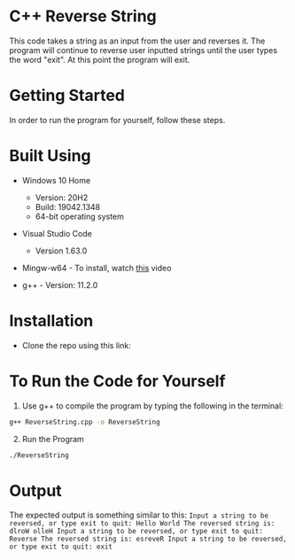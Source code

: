 # C++ Reverse String
This code takes a string as an input from the user and reverses it. The program will continue to reverse user inputted strings until the user types the word "exit". At this point 
the program will exit. 

# Getting Started
In order to run the program for yourself, follow these steps.

# Built Using
  - Windows 10 Home 
    - Version: 20H2
    - Build: 19042.1348
    - 64-bit operating system
  
  - Visual Studio Code
    - Version 1.63.0   
   
   - Mingw-w64
    - To install, watch [this](https://www.youtube.com/watch?v=0HD0pqVtsmw) video 
   
   - g++
    - Version: 11.2.0

# Installation
 -  Clone the repo using this link: 
 
# To Run the Code for Yourself
1. Use g++ to compile the program by typing the following in the terminal:
```bash
g++ ReverseString.cpp -o ReverseString
```
2. Run the Program
```bash
./ReverseString
```

# Output
The expected output is something similar to this:
`
Input a string to be reversed, or type exit to quit:
Hello World
The reversed string is: dlroW olleH
Input a string to be reversed, or type exit to quit:
Reverse
The reversed string is: esreveR
Input a string to be reversed, or type exit to quit:
exit
`
